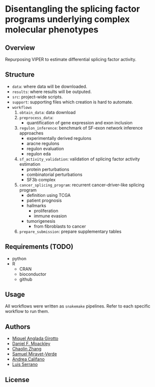 # Disentangling the splicing factor programs underlying complex molecular phenotypes

## Overview
Repurposing VIPER to estimate differential splicing factor activity.

## Structure
- `data`: where data will be downloaded.
- `results`: where results will be outputed.
- `src`: project-wide scripts.
- `support`: supporting files which creation is hard to automate.
- `workflows`
    1. `obtain_data`: data download
    2. `preprocess_data`:
        - quantification of gene expression and exon inclusion
    3. `regulon_inference`: benchmark of SF-exon network inference approaches
        - experimentally derived regulons
        - aracne regulons
        - regulon evaluation
        - regulon eda
    4. `sf_activity_validation`: validation of splicing factor activity estimation
        - protein perturbations
        - combinatorial perturbations
        - SF3b complex
    5. `cancer_splicing_program`: recurrent cancer-driver-like splicing program
        - definition using TCGA
        - patient prognosis
        - hallmarks
            - proliferation
            - immune evasion
        - tumorigenesis
            - from fibroblasts to cancer
    6. `prepare_submission`: prepare supplementary tables

## Requirements (TODO)
- python
- R
    - CRAN
    - bioconductor
    - github

## Usage
All workflows were written as `snakemake` pipelines. Refer to each specific workflow to run them.

## Authors
- [Miquel Anglada Girotto](https://orcid.org/0000-0003-1885-8649)
- [Daniel F. Moackley](https://orcid.org/0000-0002-3279-4189)
- [Chaolin Zhang](https://orcid.org/0000-0002-8310-7537)
- [Samuel Miravet-Verde](https://orcid.org/0000-0002-1542-5912)
- [Andrea Califano](https://orcid.org/0000-0003-4742-3679)
- [Luis Serrano](https://orcid.org/0000-0002-5276-1392)

## License

